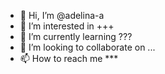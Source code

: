 - 👋 Hi, I’m @adelina-a
- 👀 I’m interested in +++
- 🌱 I’m currently learning ???
- 💞️ I’m looking to collaborate on ...
- 📫 How to reach me ***

<!---
adelina-a/adelina-a is a ✨ special ✨ repository because its `README.md` (this file) appears on your GitHub profile.
You can click the Preview link to take a look at your changes.
--->
